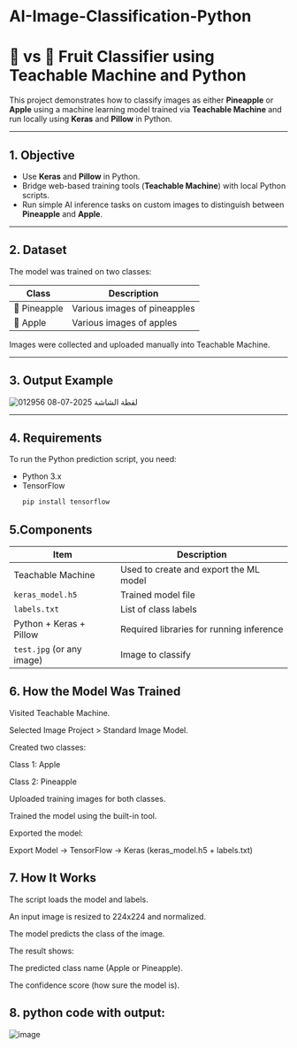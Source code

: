 # AI-Image-Classification-Python
# 🍍 vs 🍎 Fruit Classifier using Teachable Machine and Python

This project demonstrates how to classify images as either **Pineapple** or **Apple** using a machine learning model trained via **Teachable Machine** and run locally using **Keras** and **Pillow** in Python.

---

## 1. Objective

- Use **Keras** and **Pillow** in Python.
- Bridge web-based training tools (**Teachable Machine**) with local Python scripts.
- Run simple AI inference tasks on custom images to distinguish between **Pineapple** and **Apple**.

---

## 2. Dataset

The model was trained on two classes:

| Class     | Description                |
|-----------|----------------------------|
| 🍍 Pineapple | Various images of pineapples |
| 🍎 Apple     | Various images of apples     |

Images were collected and uploaded manually into Teachable Machine.

---

## 3. Output Example

![لقطة الشاشة 2025-07-08 012956](https://github.com/user-attachments/assets/20843466-63ef-432f-aac5-4b44c1a29502)



---

## 4. Requirements

To run the Python prediction script, you need:

- Python 3.x
- TensorFlow  
  ```bash
  pip install tensorflow

 ## 5.Components
| Item                      | Description                              |
| ------------------------- | ---------------------------------------- |
| Teachable Machine         | Used to create and export the ML model   |
| `keras_model.h5`          | Trained model file                       |
| `labels.txt`              | List of class labels                     |
| Python + Keras + Pillow   | Required libraries for running inference |
| `test.jpg` (or any image) | Image to classify                        |

## 6. How the Model Was Trained
Visited Teachable Machine.

Selected Image Project > Standard Image Model.

Created two classes:

Class 1: Apple

Class 2: Pineapple

Uploaded training images for both classes.

Trained the model using the built-in tool.

Exported the model:

Export Model → TensorFlow → Keras (keras_model.h5 + labels.txt)

## 7. How It Works
The script loads the model and labels.

An input image is resized to 224x224 and normalized.

The model predicts the class of the image.

The result shows:

The predicted class name (Apple or Pineapple).

The confidence score (how sure the model is).

## 8. python code with output:




   ![image](https://github.com/user-attachments/assets/4677303c-277f-492f-90b3-f683257b9230)


